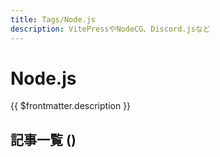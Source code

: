 ```yaml
---
title: Tags/Node.js
description: VitePressやNodeCG、Discord.jsなど
---
```


<script lang="ts" setup>
import TaggedPostList from "../.vitepress/components/TaggedPostList.vue"
import PostCounter from "../.vitepress/components/PostCounter.vue"
</script>

# Node.js

{{ $frontmatter.description }}

## 記事一覧  <span class="text-base">(<PostCounter tag="nodejs" />)</span>

<TaggedPostList tag="nodejs" />